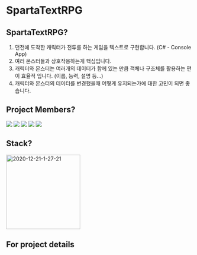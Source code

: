 # SpartaTextRPG

## SpartaTextRPG?
1. 던전에 도착한 캐릭터가 전투를 하는 게임을 텍스트로 구현합니다. (C# - Console App)
2. 여러 몬스터들과 상호작용하는게 핵심입니다.
3. 캐릭터와 몬스터는 여러개의 데이터가 함께 있는 만큼 객체나 구조체를 활용하는 편이 효율적 입니다.
(이름, 능력, 설명 등…)
4. 캐릭터와 몬스터의 데이터를 변경했을때 어떻게 유지되는가에 대한 고민이 되면 좋습니다.


## Project Members?

<a href="https://github.com/wlgns5518"><img src="https://img.shields.io/badge/Github-wlgns5518-blue?logo=github&style=for-the-badge"/></a>
<a href="https://github.com/sskesu"><img src="https://img.shields.io/badge/Github-sskesu-blue?logo=github&style=for-the-badge"/></a>
<a href="https://github.com/oeto2"><img src="https://img.shields.io/badge/Github-oeto2-blue?logo=github&style=for-the-badge"/></a>
<a href="https://github.com/100wodud"><img src="https://img.shields.io/badge/Github-100wodud-blue?logo=github&style=for-the-badge"/></a>
<a href="https://github.com/Leah001025"><img src="https://img.shields.io/badge/Github-Leah001025-blue?logo=github&style=for-the-badge"/></a>


## Stack?
<img src="https://i.namu.wiki/i/rR0JqoHBX6JAFtqYRWEFCutl8t2UvLGETvnivzsAzcUgvycs-EDmvEW9Buj8AdK36K7FelgNRzf5gZW2T7vtQA.svg" alt="2020-12-21-1-27-21" border="0" width="200">


## For project details

